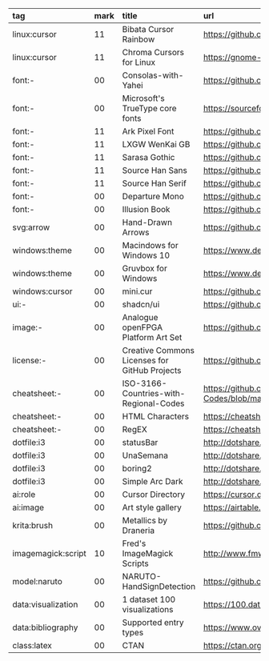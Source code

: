 tag                | mark | title                                         | url
:-                 | :-   | :-                                            | :-
linux:cursor       | 11   | Bibata Cursor Rainbow                         | https://github.com/ful1e5/Bibata_Cursor_Rainbow
linux:cursor       | 11   | Chroma Cursors for Linux                      | https://gnome-look.org/p/2045954
font:-             | 00   | Consolas-with-Yahei                           | https://github.com/crvdgc/Consolas-with-Yahei
font:-             | 00   | Microsoft's TrueType core fonts               | https://sourceforge.net/projects/corefonts
font:-             | 11   | Ark Pixel Font                                | https://github.com/TakWolf/ark-pixel-font
font:-             | 11   | LXGW WenKai GB                                | https://github.com/lxgw/LxgwWenkaiGB
font:-             | 11   | Sarasa Gothic                                 | https://github.com/be5invis/Sarasa-Gothic
font:-             | 11   | Source Han Sans                               | https://github.com/adobe-fonts/source-han-sans
font:-             | 11   | Source Han Serif                              | https://github.com/adobe-fonts/source-han-serif
font:-             | 00   | Departure Mono                                | https://github.com/rektdeckard/departure-mono
font:-             | 00   | Illusion Book                                 | https://github.com/StevenLZH/IllusionBook
svg:arrow          | 00   | Hand-Drawn Arrows                             | https://github.com/eronred/handy-arrows
windows:theme      | 00   | Macindows for Windows 10                      | https://www.deviantart.com/niivu/art/Macindows-for-Windows-10-870073866
windows:theme      | 00   | Gruvbox for Windows                           | https://www.deviantart.com/niivu/art/Gruvbox-for-Windows-913766735
windows:cursor     | 00   | mini.cur                                      | https://github.com/rghv234/mini.cur
ui:-               | 00   | shadcn/ui                                     | https://github.com/shadcn-ui/ui
image:-            | 00   | Analogue openFPGA Platform Art Set            | https://github.com/spiritualized1997/openFPGA-Platform-Art-Set
license:-          | 00   | Creative Commons Licenses for GitHub Projects | https://github.com/santisoler/cc-licenses
cheatsheet:-       | 00   | ISO-3166-Countries-with-Regional-Codes        | https://github.com/lukes/ISO-3166-Countries-with-Regional-Codes/blob/master/all/all.csv)
cheatsheet:-       | 00   | HTML Characters                               | https://cheatsheets.zip/html-char
cheatsheet:-       | 00   | RegEX                                         | https://cheatsheets.zip/regex
dotfile:i3         | 00   | statusBar                                     | http://dotshare.it/dots/24/
dotfile:i3         | 00   | UnaSemana                                     | http://dotshare.it/dots/307/
dotfile:i3         | 00   | boring2                                       | http://dotshare.it/dots/588/
dotfile:i3         | 00   | Simple Arc Dark                               | http://dotshare.it/dots/1446/
ai:role            | 00   | Cursor Directory                              | https://cursor.directory/
ai:image           | 00   | Art style gallery                             | https://airtable.com/appGc7YdwCFVYwTK8/shrY4CRFRaIhLjiBe/tbldCHol3ABwHG9ex
krita:brush        | 00   | Metallics by Draneria                         | https://github.com/Draneria/Metallics-by-Draneria_Krita-Brushes
imagemagick:script | 10   | Fred's ImageMagick Scripts                    | http://www.fmwconcepts.com/imagemagick/filmgrain/index.php
model:naruto       | 00   | NARUTO-HandSignDetection                      | https://github.com/Kazuhito00/NARUTO-HandSignDetection
data:visualization | 00   | 1 dataset 100 visualizations                  | https://100.datavizproject.com/
data:bibliography  | 00   | Supported entry types                         | https://www.overleaf.com/learn/latex/Bibliography_management_with_biblatex
class:latex        | 00   | CTAN                                          | https://ctan.org/topic/class